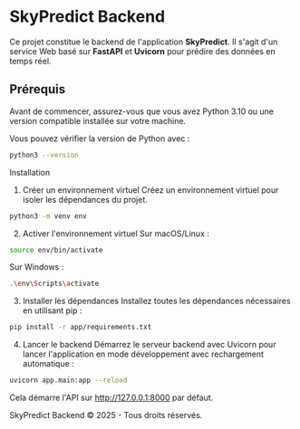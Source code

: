# SkyPredict Backend

Ce projet constitue le backend de l'application **SkyPredict**. Il s'agit d'un service Web basé sur **FastAPI** et **Uvicorn** pour prédire des données en temps réel.

## Prérequis

Avant de commencer, assurez-vous que vous avez Python 3.10 ou une version compatible installée sur votre machine.

Vous pouvez vérifier la version de Python avec :

```bash
python3 --version
```

Installation
1. Créer un environnement virtuel
Créez un environnement virtuel pour isoler les dépendances du projet.

```bash
python3 -m venv env
```
2. Activer l'environnement virtuel
Sur macOS/Linux :

```bash
source env/bin/activate
```
Sur Windows :

```bash
.\env\Scripts\activate
```
3. Installer les dépendances
Installez toutes les dépendances nécessaires en utilisant pip :

```bash
pip install -r app/requirements.txt
```
4. Lancer le backend
Démarrez le serveur backend avec Uvicorn pour lancer l'application en mode développement avec rechargement automatique :

``` bash
uvicorn app.main:app --reload
```
Cela démarre l'API sur http://127.0.0.1:8000 par défaut.

SkyPredict Backend © 2025 - Tous droits réservés.